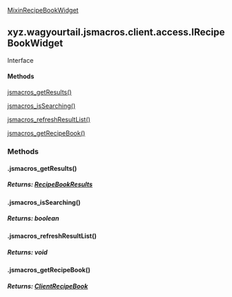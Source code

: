 
[MixinRecipeBookWidget](1.9.2/xyz/wagyourtail/jsmacros/client/mixins/access/MixinRecipeBookWidget.html)

xyz.wagyourtail.jsmacros.client.access.IRecipeBookWidget
--------------------------------------------------------

Interface
#### 

#### Methods

[jsmacros\_getResults()](#jsmacros_getResults-)


[jsmacros\_isSearching()](#jsmacros_isSearching-)


[jsmacros\_refreshResultList()](#jsmacros_refreshResultList-)


[jsmacros\_getRecipeBook()](#jsmacros_getRecipeBook-)



### Methods

#### .jsmacros\_getResults()


##### Returns: [RecipeBookResults](https://wagyourtail.xyz/Projects/MinecraftMappingViewer/App?mapping=INTERMEDIARY,YARN&version=1.20.5&search=net/minecraft/client/gui/screen/recipebook/RecipeBookResults)



#### .jsmacros\_isSearching()


##### Returns: boolean



#### .jsmacros\_refreshResultList()


##### Returns: void



#### .jsmacros\_getRecipeBook()


##### Returns: [ClientRecipeBook](https://wagyourtail.xyz/Projects/MinecraftMappingViewer/App?mapping=INTERMEDIARY,YARN&version=1.20.5&search=net/minecraft/client/recipebook/ClientRecipeBook)




